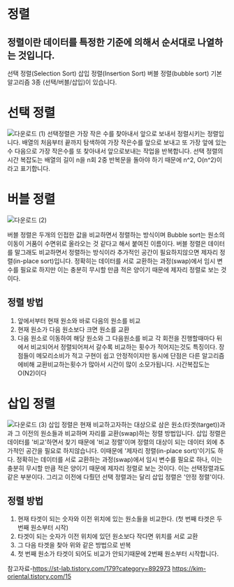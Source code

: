 정렬
======
정렬이란 데이터를 특정한 기준에 의해서 순서대로 나열하는 것입니다.
-------------------------------------------------------------------
선택 정렬(Selection Sort)
삽입 정렬(Insertion Sort)
버블 정렬(bubble sort)
기본 알고리즘 3종 (선택/버블/삽입)이 있습니다.

# 선택 정렬
![다운로드 (1)](https://user-images.githubusercontent.com/100178951/157256165-6425b081-e704-44b6-9a69-063e8029586d.png)
선택정렬은 가장 작은 수를 찾아내서 앞으로 보내서 정렬시키는 정렬입니다.
배열의 처음부터 끝까지 탐색하여 가장 작은수를 앞으로 보내고 또 가장 앞에 있는수 다음으로 가장 작은수를 또 찾아내서 앞으로보내는 작업을 반복합니다.
선택 정렬의 시간 복잡도는 배열의 길이 n을 n회 2중 반복문을 돌아야 하기 때문에 n^2, O(n^2)이라고 표기합니다.

# 버블 정렬
![다운로드 (2)](https://user-images.githubusercontent.com/100178951/157257039-a558c8c5-991c-4357-8100-411591f0a58d.png)

버블 정렬은 두개의 인접한 값을 비교하면서 정렬하는 방식이며 Bubble sort는 원소의 이동이 거품이 수면위로 올라오는 것 같다고 해서 붙여진 이름이다.
버블 정렬은 데이터를 말그래도 비교하면서 정렬하는 방식이라 추가적인 공간이 필요하지않으면 제자리 정렬(in-place sort)입니다.
정확히는 데이터를 서로 교환하는 과정(swap)에서 임시 변수를 필요로 하지만 이는 충분히 무시할 만큼 적은 양이기 때문에 제자리 정렬로 보는 것이다. 
 ## 정렬 방법
1. 앞에서부터 현재 원소와 바로 다음의 원소를 비교
2. 현재 원소가 다음 원소보다 크면 원소를 교환
3. 다음 원소로 이동하여 해당 원소와 그 다음원소를 비교
각 회전을 진행할때마다 뒤에서 비교되어서 정렬되어져서 갈수록 비교하는 횟수가 적어지는것도 특징이다.
장점들이 메모리소비가 적고 구현이 쉽고 안정적이지만 동시에 단점은 다른 알고리즘에비해 교환비교하는횟수가 많아서 시간이 많이 소모가됩니다.
시간복잡도는 O(N2)이다

# 삽입 정렬
![다운로드 (3)](https://user-images.githubusercontent.com/100178951/157257858-d84c819b-db58-4bb2-b48c-943d38f8126a.png)
삽입 정렬은 현재 비교하고자하는 대상으로 삼은 원소(타겟(target))과과 그 이전의 원소들과 비교하며 자리를 교환(swap)하는 정렬 방법입니다.
삽입 정렬은 데이터를 '비교'하면서 찾기 때문에 '비교 정렬'이며 정렬의 대상이 되는 데이터 외에 추가적인 공간을 필요로 하지않습니다.
이때문에 '제자리 정렬(in-place sort)'이기도 하다.
정확히는 데이터를 서로 교환하는 과정(swap)에서 임시 변수를 필요로 하나, 이는 충분히 무시할 만큼 적은 양이기 때문에 제자리 정렬로 보는 것이다. 
이는 선택정렬과도 같은 부분이다.
그리고 이전에 다뤘던 선택 정렬과는 달리 삽입 정렬은 '안정 정렬'이다.

## 정렬 방법
1. 현재 타겟이 되는 숫자와 이전 위치에 있는 원소들을 비교한다. (첫 번째 타겟은 두 번째 원소부터 시작)
2. 타겟이 되는 숫자가 이전 위치에 있던 원소보다 작다면 위치를 서로 교환
3. 그 다음 타겟을 찾아 위와 같은 방법으로 반복
4. 첫 번째 원소가 타겟이 되어도 비교가 안되기때문에 2번째 원소부터 시작합니다.

참고자료-https://st-lab.tistory.com/179?category=892973
         https://kim-oriental.tistory.com/15

